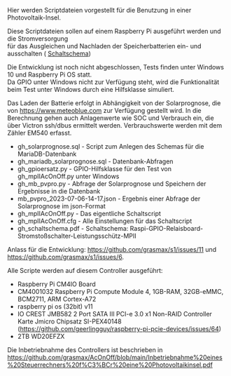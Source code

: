 Hier werden Scriptdateien vorgestellt für die Benutzung in einer Photovoltaik-Insel.

Diese Scriptdateien sollen auf einem Raspberry Pi ausgeführt werden und die Stromversorgung<br> für das Ausgleichen und Nachladen der Speicherbatterien ein- und ausschalten (
[Schaltschema](https://github.com/grasmax/AcOnOff/blob/main/doc/gh_schaltschema.pdf))

Die Entwicklung ist noch nicht abgeschlossen, Tests finden unter Windows 10 und Raspberry Pi OS statt.<br> Da GPIO unter Windows nicht zur Verfügung steht, wird die Funktionalität beim Test unter Windows durch eine Hilfsklasse simuliert.

Das Laden der Batterie erfolgt in Abhängigkeit von der Solarprognose, die von https://www.meteoblue.com zur Verfügung gestellt wird.
In die Berechnung gehen auch Anlagenwerte wie SOC und Verbrauch ein, die über Victron ssh/dbus ermittelt werden.
Verbrauchswerte werden mit dem Zähler EM540 erfasst.

* gh_solarprognose.sql - Script zum Anlegen des Schemas für die MariaDB-Datenbank
* gh_mariadb_solarprognose.sql - Datenbank-Abfragen
* gh_gpioersatz.py - GPIO-Hilfsklasse für den Test von gh_mpIIAcOnOff.py unter Windows
* gh_mb_pvpro.py - Abfrage der Solarprognose und Speichern der Ergebnisse in die Datenbank
* mb_pvpro_2023-07-06-14-17.json - Ergebnis einer Abfrage der Solarprognose im json-Format
* gh_mpIIAcOnOff.py - Das eigentliche Schaltscript
* gh_mpIIAcOnOff.cfg - Alle Einstellungen für das Schaltscript
* gh_schaltschema.pdf - Schaltschema: Raspi-GPIO-Relaisboard-Stromstoßschalter-Leistungsschütz-MPII

Anlass für die Entwicklung: https://github.com/grasmax/s1/issues/11 und https://github.com/grasmax/s1/issues/6.

Alle Scripte werden auf diesem Controller ausgeführt:
* Raspberry Pi CM4IO Board
* CM4001032 Raspberry Pi Compute Module 4, 1GB-RAM, 32GB-eMMC, BCM2711, ARM Cortex-A72
* raspberry pi os (32bit) v11
* IO CREST JMB582 2 Port SATA III PCI-e 3.0 x1 Non-RAID Controller Karte Jmicro Chipsatz SI-PEX40148 (https://github.com/geerlingguy/raspberry-pi-pcie-devices/issues/64)
* 2TB WD20EFZX
  
Die Inbetriebnahme des Controllers ist beschrieben in https://github.com/grasmax/AcOnOff/blob/main/Inbetriebnahme%20eines%20Steuerrechners%20f%C3%BCr%20eine%20Photovoltaikinsel.pdf

